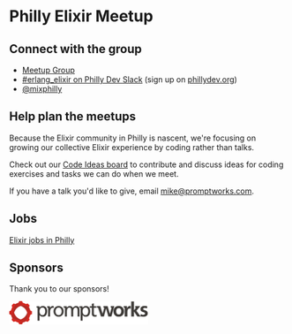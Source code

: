 # Philly Elixir Meetup

## Connect with the group

- [Meetup Group][meetup]
- [#erlang_elixir on Philly Dev Slack][slack] (sign up on [phillydev.org][phillydev-org])
- [@mixphilly][twitter]

## Help plan the meetups

Because the Elixir community in Philly is nascent, we're focusing on growing our collective Elixir experience by coding rather than talks.

Check out our [Code Ideas board][code-ideas] to contribute and discuss ideas for coding exercises and tasks we can do when we meet.

If you have a talk you'd like to give, email mike@promptworks.com.

## Jobs

[Elixir jobs in Philly](jobs.md)

## Sponsors

Thank you to our sponsors!

[<img src=sponsors/promptworks.png width=50%>][promptworks]


[meetup]: https://www.meetup.com/Philly-Elixir-Meetup/
[slack]: https://phillydev.slack.com/messages/erlang_elixir/
[phillydev-org]: https://phillydev.org
[twitter]: https://twitter.com/mixphilly
[code-ideas]: https://github.com/PhillyElixir/meetup/projects/1

[promptworks]: https://promptworks.com
